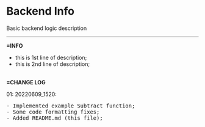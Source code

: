 # Backend Info
Basic backend logic description
<hr>

**=INFO**
- this is 1st line of description;<br>
- this is 2nd line of description;<br>
  <br>

**=CHANGE LOG**<br>

01: 20220609_1520:
<pre>
- Implemented example Subtract function;
- Some code formatting fixes;
- Added README.md (this file);
</pre>
